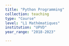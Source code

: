 ```yaml
---
title: "Python Programming"
collection: teaching
type: "Course"
level: "L1 Mathématiques"
institution: "UPVD"
year_range: "2018-2023"

---
```



